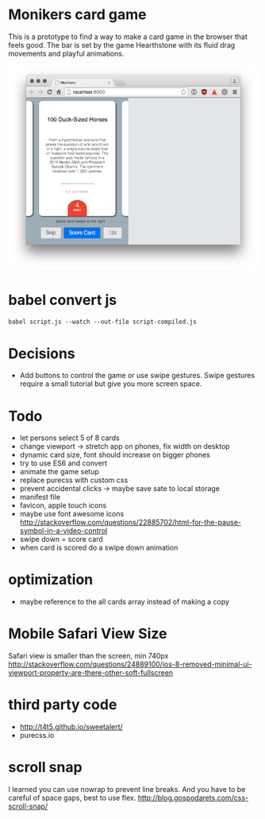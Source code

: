 # Monikers card game
This is a prototype to find a way to make a card game in the browser that feels good. The bar is set by the game Hearthstone with its fluid drag movements and playful animations.

![screenshot](screenshot.png)

# babel convert js
```
babel script.js --watch --out-file script-compiled.js
```

# Decisions
* Add buttons to control the game or use swipe gestures. Swipe gestures require a small tutorial but give you more screen space.

# Todo
* let persons select 5 of 8 cards
* change viewport -> stretch app on phones, fix width on desktop
* dynamic card size, font should increase on bigger phones
* try to use ES6 and convert
* animate the game setup
* replace purecss with custom css
* prevent accidental clicks -> maybe save sate to local storage
* manifest file
* favicon, apple touch icons
* maybe use font awesome icons http://stackoverflow.com/questions/22885702/html-for-the-pause-symbol-in-a-video-control
* swipe down = score card
* when card is scored do a swipe down animation

# optimization
* maybe reference to the all cards array instead of making a copy

# Mobile Safari View Size
Safari view is smaller than the screen, min 740px
http://stackoverflow.com/questions/24889100/ios-8-removed-minimal-ui-viewport-property-are-there-other-soft-fullscreen

# third party code
* http://t4t5.github.io/sweetalert/
* purecss.io

# scroll snap
I learned you can use nowrap to prevent line breaks. And you have to be careful of space gaps, best to use flex.
http://blog.gospodarets.com/css-scroll-snap/
